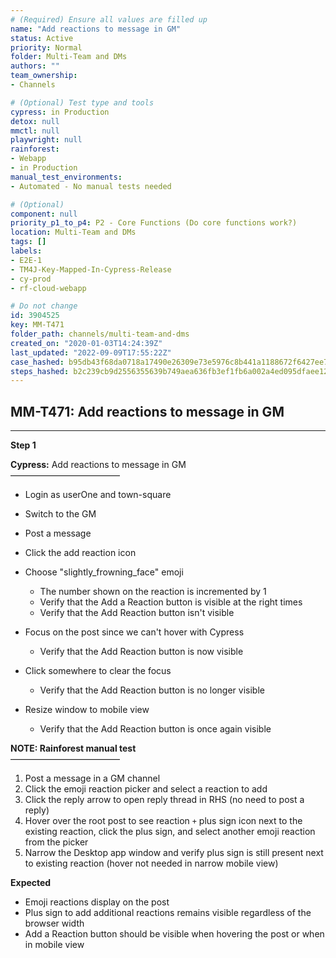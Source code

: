 ```yaml
---
# (Required) Ensure all values are filled up
name: "Add reactions to message in GM"
status: Active
priority: Normal
folder: Multi-Team and DMs
authors: ""
team_ownership: 
- Channels

# (Optional) Test type and tools
cypress: in Production
detox: null
mmctl: null
playwright: null
rainforest: 
- Webapp
- in Production
manual_test_environments: 
- Automated - No manual tests needed

# (Optional)
component: null
priority_p1_to_p4: P2 - Core Functions (Do core functions work?)
location: Multi-Team and DMs
tags: []
labels: 
- E2E-1
- TM4J-Key-Mapped-In-Cypress-Release
- cy-prod
- rf-cloud-webapp

# Do not change
id: 3904525
key: MM-T471
folder_path: channels/multi-team-and-dms
created_on: "2020-01-03T14:24:39Z"
last_updated: "2022-09-09T17:55:22Z"
case_hashed: b95db43f68da0718a17490e26309e73e5976c8b441a1188672f6427ee7c92be070a8d189b42730aeabedbdc4b2ab5701
steps_hashed: b2c239cb9d2556355639b749aea636fb3ef1fb6a002a4ed095dfaee1227cddf52d141e51c1012bff22b7d6ec162f5f2f
---
```


## MM-T471: Add reactions to message in GM

---

**Step 1**

**Cypress:** Add reactions to message in GM\
–––––––––––––––––––––––––

- Login as userOne and town-square

- Switch to the GM

- Post a message

- Click the add reaction icon

- Choose "slightly\_frowning\_face" emoji

  - The number shown on the reaction is incremented by 1
  - Verify that the Add a Reaction button is visible at the right times
  - Verify that the Add Reaction button isn't visible

- Focus on the post since we can't hover with Cypress

  - Verify that the Add Reaction button is now visible

- Click somewhere to clear the focus

  - Verify that the Add Reaction button is no longer visible

- Resize window to mobile view

  - Verify that the Add Reaction button is once again visible

**NOTE: Rainforest manual test**\
–––––––––––––––––––––––––

1. Post a message in a GM channel
2. Click the emoji reaction picker and select a reaction to add
3. Click the reply arrow to open reply thread in RHS (no need to post a reply)
4. Hover over the root post to see reaction `+` plus sign icon next to the existing reaction, click the plus sign, and select another emoji reaction from the picker
5. Narrow the Desktop app window and verify plus sign is still present next to existing reaction (hover not needed in narrow mobile view)

**Expected**

- Emoji reactions display on the post
- Plus sign to add additional reactions remains visible regardless of the browser width
- Add a Reaction button should be visible when hovering the post or when in mobile view
